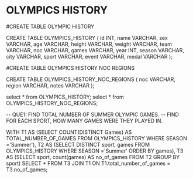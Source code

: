 # OLYMPICS HISTORY

#CREATE TABLE OLYMPIC HISTORY

CREATE TABLE OLYMPICS_HISTORY
(
    id          INT,
    name        VARCHAR,
    sex         VARCHAR,
    age         VARCHAR,
    height      VARCHAR,
    weight      VARCHAR,
    team        VARCHAR,
    noc         VARCHAR,
    games       VARCHAR,
    year        INT,
    season      VARCHAR,
    city        VARCHAR,
    sport       VARCHAR,
    event       VARCHAR,
    medal       VARCHAR
);

#CREATE TABLE OLYMPICS HISTORY NOC REGIONS

CREATE TABLE OLYMPICS_HISTORY_NOC_REGIONS
(
    noc         VARCHAR,
    region      VARCHAR,
    notes       VARCHAR
);

select * from OLYMPICS_HISTORY;
select * from OLYMPICS_HISTORY_NOC_REGIONS;

-- QUE1: FIND TOTAL NUMBER OF SUMMER OLYMPIC GAMES.
-- FIND FOR EACH SPORT, HOW MANY GAMES WERE THEY PLAYED IN.

WITH T1 AS
(SELECT COUNT(DISTINCT Games) AS TOTAL_NUMBER_OF_GAMES 
 FROM OLYMPICS_HISTORY WHERE SEASON ='Summer'),
 T2 AS
 (SELECT DISTINCT sport, games 
  FROM OLYMPICS_HISTORY WHERE SEASON ='Summer'
 ORDER BY games),
 T3 AS
 (SELECT sport, count(games) AS no_of_games
 FROM T2 GROUP BY sport)
 SELECT * FROM T3
 JOIN T1 ON T1.total_number_of_games = T3.no_of_games;
